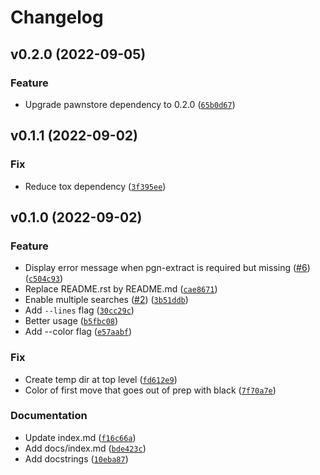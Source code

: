 # Changelog

<!--next-version-placeholder-->

## v0.2.0 (2022-09-05)
### Feature
* Upgrade pawnstore dependency to 0.2.0 ([`65b0d67`](https://github.com/Kraymer/pawnhub/commit/65b0d677a14029ce0bac2547950954185ab4e5db))

## v0.1.1 (2022-09-02)
### Fix
* Reduce tox dependency ([`3f395ee`](https://github.com/Kraymer/pawnhub/commit/3f395ee6797d2e07b9c810147e8c79b0dcaf9b19))

## v0.1.0 (2022-09-02)
### Feature
* Display error message when pgn-extract is required but missing ([#6](https://github.com/Kraymer/pawnhub/issues/6)) ([`c504c93`](https://github.com/Kraymer/pawnhub/commit/c504c930123a05e3bfc5ab3b4d583d19c6b24df0))
* Replace README.rst by README.md ([`cae8671`](https://github.com/Kraymer/pawnhub/commit/cae8671752e705859ea3faa5b865486886591f44))
* Enable multiple searches ([#2](https://github.com/Kraymer/pawnhub/issues/2)) ([`3b51ddb`](https://github.com/Kraymer/pawnhub/commit/3b51ddb75d6ce3339a20d4de002cd9a7ab0dac6a))
* Add `--lines` flag ([`30cc29c`](https://github.com/Kraymer/pawnhub/commit/30cc29c43553f2832a09bd19c8b50a73e1036825))
* Better usage ([`b5fbc08`](https://github.com/Kraymer/pawnhub/commit/b5fbc08dfbdbff5aa1cdc4a6d73ba0d5e7780227))
* Add --color flag ([`e57aabf`](https://github.com/Kraymer/pawnhub/commit/e57aabf1374e78656db0d33b225b84a2aa4f41bb))

### Fix
* Create temp dir at top level ([`fd612e9`](https://github.com/Kraymer/pawnhub/commit/fd612e9840e055ea2e7ffbb5eefba97f61253491))
* Color of first move that goes out of prep with black ([`7f70a7e`](https://github.com/Kraymer/pawnhub/commit/7f70a7e09bcaee079c03a5e14b34e082af02cd11))

### Documentation
* Update index.md ([`f16c66a`](https://github.com/Kraymer/pawnhub/commit/f16c66acfc9601dfd1e72648c4740867c534b891))
* Add docs/index.md ([`bde423c`](https://github.com/Kraymer/pawnhub/commit/bde423cf7bd83dca784b927e48cd0748037e30c4))
* Add docstrings ([`10eba87`](https://github.com/Kraymer/pawnhub/commit/10eba871c3e9afcf327bb95b76fca246081b7aad))
